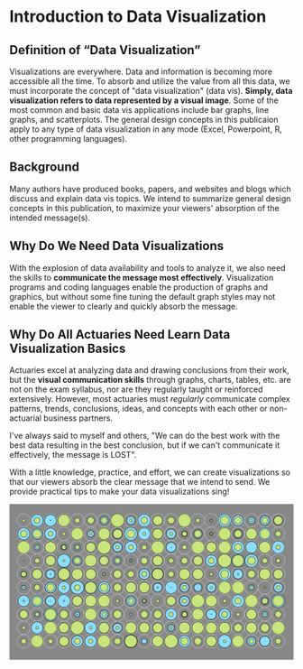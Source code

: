 # Introduction to Data Visualization

## Definition of “Data Visualization”
Visualizations are everywhere. Data and information is becoming more accessible all the time. To absorb and utilize the value from all this data, we must incorporate the concept of "data visualization" (data vis). **Simply, data visualization refers to data represented by a visual image**. Some of the most common and basic data vis applications include bar graphs, line graphs, and scatterplots. The general design concepts in this publicaion apply to any type of data visualization in any mode (Excel, Powerpoint, R, other programming languages).

## Background
Many authors have produced books, papers, and websites and blogs which discuss and explain data vis topics. We intend to summarize general design concepts in this publication, to maximize your viewers' absorption of the intended message(s).

## Why Do We Need Data Visualizations
With the explosion of data availability and tools to analyze it, we also need the skills to **communicate the message most effectively**. Visualization programs and coding languages enable the production of graphs and graphics, but without some fine tuning the default graph styles may not enable the viewer to clearly and quickly absorb the message. 

## Why Do All Actuaries Need Learn Data Visualization Basics
Actuaries excel at analyzing data and drawing conclusions from their work, but the **visual communication skills** through graphs, charts, tables, etc. are not on the exam syllabus, nor are they regularly taught or reinforced extensively. However, most actuaries must _regularly_ communicate complex patterns, trends, conclusions, ideas, and concepts with each other or non-actuarial business partners.

I've always said to myself and others, "We can do the best work with the best data resulting in the best conclusion, but if we can't communicate it effectively, the message is LOST".

With a little knowledge, practice, and effort, we can create visualizations so that our viewers absorb the clear message that we intend to send. We provide practical tips to make your data visualizations sing!

![Test](figures/test_01.png)
